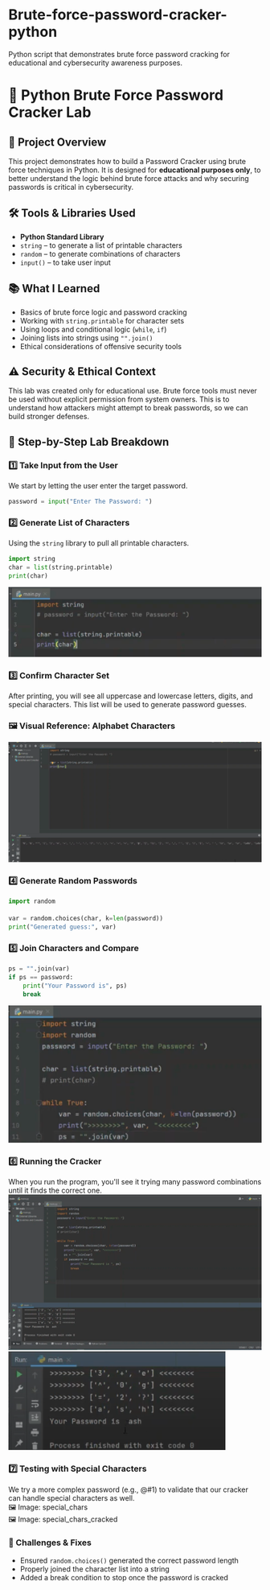 # Brute-force-password-cracker-python
Python script that demonstrates brute force password cracking for educational and cybersecurity awareness purposes.

# 🔐 Python Brute Force Password Cracker Lab

## 📌 Project Overview  
This project demonstrates how to build a Password Cracker using brute force techniques in Python. It is designed for **educational purposes only**, to better understand the logic behind brute force attacks and why securing passwords is critical in cybersecurity.

## 🛠️ Tools & Libraries Used  
- **Python Standard Library**  
- `string` – to generate a list of printable characters  
- `random` – to generate combinations of characters  
- `input()` – to take user input  

## 📚 What I Learned
- Basics of brute force logic and password cracking  
- Working with `string.printable` for character sets  
- Using loops and conditional logic (`while`, `if`)  
- Joining lists into strings using `"".join()`  
- Ethical considerations of offensive security tools  

## ⚠️ Security & Ethical Context
This lab was created only for educational use. Brute force tools must never be used without explicit permission from system owners. This is to understand how attackers might attempt to break passwords, so we can build stronger defenses.

## 🧪 Step-by-Step Lab Breakdown
### 1️⃣ Take Input from the User  
We start by letting the user enter the target password.

```python
password = input("Enter The Password: ")
```
### 2️⃣ Generate List of Characters  
Using the `string` library to pull all printable characters.

```python
import string
char = list(string.printable)
print(char)
```
![char_list_string_printable](char_list_string_printable.png)

### 3️⃣ Confirm Character Set  
After printing, you will see all uppercase and lowercase letters, digits, and special characters. This list will be used to generate password guesses.

### 🖼️ Visual Reference: Alphabet Characters  
![Alphabet Characters](alphabet_characters.png)

### 4️⃣ Generate Random Passwords

```python
import random

var = random.choices(char, k=len(password))
print("Generated guess:", var)
```

### 5️⃣ Join Characters and Compare

```python
ps = "".join(var)
if ps == password:
    print("Your Password is", ps)
    break
```
![Step 5 - Generated Password Output](step5_password_output.png)

### 6️⃣ Running the Cracker  
When you run the program, you'll see it trying many password combinations until it finds the correct one.  
![Cracking Passwords](cracking_passwords.png)
![Cracked Password - ash](cracked_password_ash.png)

### 7️⃣ Testing with Special Characters  
We try a more complex password (e.g., @#1) to validate that our cracker can handle special characters as well.  
🖼️ Image: special_chars  
🖼️ Image: special_chars_cracked

### 🐞 Challenges & Fixes  
- Ensured `random.choices()` generated the correct password length  
- Properly joined the character list into a string  
- Added a break condition to stop once the password is cracked  
